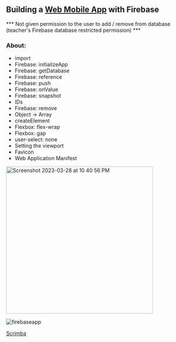 ## Building a [Web Mobile App](https://mobileappwithfirebase.netlify.app) with Firebase 

*** Not given permission to the user to add / remove from database (teacher's Firebase database restricted permission) ***

### About: 

* import
* Firebase: initializeApp
* Firebase: getDatabase
* Firebase: reference
* Firebase: push
* Firebase: onValue 
* Firebase: snapshot
* IDs
* Firebase: remove
* Object -> Array
* createElement
* Flexbox: flex-wrap
* Flexbox: gap
* user-select: none
* Setting the viewport 
* Favicon
* Web Application Manifest


<img width="400" alt="Screenshot 2023-03-28 at 10 40 56 PM" src="https://user-images.githubusercontent.com/82247833/228437161-090df491-a1f5-48db-adb3-a8908c57f9ef.png">

![firebaseapp](https://user-images.githubusercontent.com/82247833/228437992-8621d90e-dbe1-44aa-98b4-395d36cb2c40.gif)




[Scrimba](https://scrimba.com/learn/firebase)
